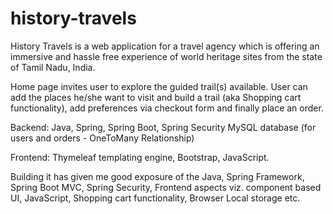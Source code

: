# history-travels

History Travels is a web application for a travel agency which is offering an immersive and hassle free experience of world heritage sites from the state of Tamil Nadu, India.

Home page invites user to explore the guided trail(s) available. User can add the places he/she want to visit and build a trail (aka Shopping cart functionality), add preferences via checkout form and finally place an order.

Backend:
Java, Spring, Spring Boot, Spring Security MySQL database (for users and orders - OneToMany Relationship)

Frontend:
Thymeleaf templating engine, Bootstrap, JavaScript.

Building it has given me good exposure of the Java, Spring Framework, Spring Boot MVC, Spring Security, Frontend aspects viz. component based UI, JavaScript, Shopping cart functionality, Browser Local storage etc.
